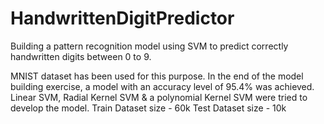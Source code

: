 # HandwrittenDigitPredictor
Building a pattern recognition model using SVM to predict correctly handwritten digits between 0 to 9. 

MNIST dataset has been used for this purpose. 
In the end of the model building exercise, a model with an accuracy level of 95.4% was achieved. 
Linear SVM, Radial Kernel SVM & a polynomial Kernel SVM were tried to develop the model. 
Train Dataset size - 60k
Test Dataset size - 10k
